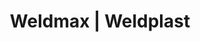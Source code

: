 ---
Link: "file:/Users/vinayakpatel/Downloads/www.weldplast.cz/weldmax"
product_name: "WELDMAX230 V / 2200 W, včetně"
product_id: "Obj. číslo:110.272"
title: "Weldmax | Weldplast"
product_desc: "První ruční extrudér WELDMAX značky Leister se samostatně regulovanými topnými systémy pro předehřátý vzduch a materiál splňuje i ty nejpřísnější normy DVS (Německá svářecí asociace). Mimořádně kompaktní, praktický a nehlučný díky posunu a plastifikaci bez použití šnekuNejlehčí ruční extrudér LEISTERVhodný pro PE, PP, PVDF, PA (další materiály na vyžádání)Ideální pro svařování ve stísněných prostorechSamostatná, plynulá regulace teploty pro plastifikační jednotku a předehřátý vzduchVyhovuje normám DVS (Německá svařovací asociace)"
product_specs: "Značka konformity, Značka schválení, Třída ochrany II, NapětíV~230, PříkonW2200, FrekvenceHz50 / 60, Rozměry (D x Š x V)mm443 x 94 x 255 (rukojeť ø 57), Hmotnostkg3,8 (bez kabelu), Druh certifikaceCCA, Svařovací drát (ø)mm4 ± 0,3, Výtlak (HDPE ø 4)kg/h0,3 - 0,8, MateriálPE-HD, PE-LD, PP, PVDF, PA"
product_downloads: "WELDMAX - manuál SK																								stáhnout																								, WELDMAX - produktový list																								stáhnout																								, WELDMAX - manuál CZ																								stáhnout																								"
href: "https://www.weldplast.cz/files/weldmax-manual-sk.pdf, https://www.weldplast.cz/files/weldmax-manual-sk.pdf, https://www.weldplast.cz/files/weldmax-produktovy-list-leister.pdf, https://www.weldplast.cz/files/weldmax-produktovy-list-leister.pdf, https://www.weldplast.cz/files/weldmax-manual-cz.pdf, https://www.weldplast.cz/files/weldmax-manual-cz.pdf"
accessories: ""
similar_products: ""
---